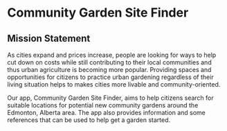 # Community Garden Site Finder
## Mission Statement

As cities expand and prices increase, people are looking for ways to help cut down on costs while still contributing to their local communities and thus urban agriculture is becoming more popular. Providing spaces and opportunities for citizens to practice urban gardening regardless of their living situation helps to makes cities more livable and community-oriented. 

Our app, Community Garden Site Finder, aims to help citizens search for suitable locations for potential new community gardens around the Edmonton, Alberta area. The app also provides information and some references that can be used to help get a garden started.